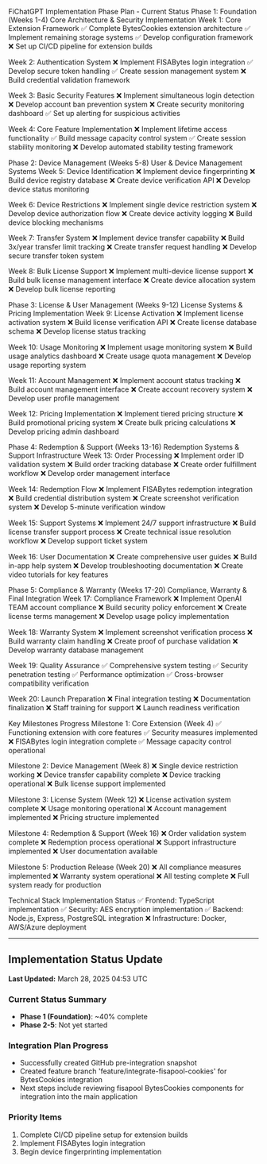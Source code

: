 FiChatGPT Implementation Phase Plan - Current Status
Phase 1: Foundation (Weeks 1-4)
Core Architecture & Security Implementation
Week 1: Core Extension Framework
✅ Complete BytesCookies extension architecture
✅ Implement remaining storage systems
✅ Develop configuration framework
❌ Set up CI/CD pipeline for extension builds

Week 2: Authentication System
❌ Implement FISABytes login integration
✅ Develop secure token handling
✅ Create session management system
❌ Build credential validation framework

Week 3: Basic Security Features
❌ Implement simultaneous login detection
❌ Develop account ban prevention system
❌ Create security monitoring dashboard
✅ Set up alerting for suspicious activities

Week 4: Core Feature Implementation
❌ Implement lifetime access functionality
✅ Build message capacity control system
✅ Create session stability monitoring
❌ Develop automated stability testing framework

Phase 2: Device Management (Weeks 5-8)
User & Device Management Systems
Week 5: Device Identification
❌ Implement device fingerprinting
❌ Build device registry database
❌ Create device verification API
❌ Develop device status monitoring

Week 6: Device Restrictions
❌ Implement single device restriction system
❌ Develop device authorization flow
❌ Create device activity logging
❌ Build device blocking mechanisms

Week 7: Transfer System
❌ Implement device transfer capability
❌ Build 3x/year transfer limit tracking
❌ Create transfer request handling
❌ Develop secure transfer token system

Week 8: Bulk License Support
❌ Implement multi-device license support
❌ Build bulk license management interface
❌ Create device allocation system
❌ Develop bulk license reporting

Phase 3: License & User Management (Weeks 9-12)
License Systems & Pricing Implementation
Week 9: License Activation
❌ Implement license activation system
❌ Build license verification API
❌ Create license database schema
❌ Develop license status tracking

Week 10: Usage Monitoring
❌ Implement usage monitoring system
❌ Build usage analytics dashboard
❌ Create usage quota management
❌ Develop usage reporting system

Week 11: Account Management
❌ Implement account status tracking
❌ Build account management interface
❌ Create account recovery system
❌ Develop user profile management

Week 12: Pricing Implementation
❌ Implement tiered pricing structure
❌ Build promotional pricing system
❌ Create bulk pricing calculations
❌ Develop pricing admin dashboard

Phase 4: Redemption & Support (Weeks 13-16)
Redemption Systems & Support Infrastructure
Week 13: Order Processing
❌ Implement order ID validation system
❌ Build order tracking database
❌ Create order fulfillment workflow
❌ Develop order management interface

Week 14: Redemption Flow
❌ Implement FISABytes redemption integration
❌ Build credential distribution system
❌ Create screenshot verification system
❌ Develop 5-minute verification window

Week 15: Support Systems
❌ Implement 24/7 support infrastructure
❌ Build license transfer support process
❌ Create technical issue resolution workflow
❌ Develop support ticket system

Week 16: User Documentation
❌ Create comprehensive user guides
❌ Build in-app help system
❌ Develop troubleshooting documentation
❌ Create video tutorials for key features

Phase 5: Compliance & Warranty (Weeks 17-20)
Compliance, Warranty & Final Integration
Week 17: Compliance Framework
❌ Implement OpenAI TEAM account compliance
❌ Build security policy enforcement
❌ Create license terms management
❌ Develop usage policy implementation

Week 18: Warranty System
❌ Implement screenshot verification process
❌ Build warranty claim handling
❌ Create proof of purchase validation
❌ Develop warranty database management

Week 19: Quality Assurance
✅ Comprehensive system testing
✅ Security penetration testing
✅ Performance optimization
✅ Cross-browser compatibility verification

Week 20: Launch Preparation
❌ Final integration testing
❌ Documentation finalization
❌ Staff training for support
❌ Launch readiness verification

Key Milestones Progress
Milestone 1: Core Extension (Week 4)
✅ Functioning extension with core features
✅ Security measures implemented
❌ FISABytes login integration complete
✅ Message capacity control operational

Milestone 2: Device Management (Week 8)
❌ Single device restriction working
❌ Device transfer capability complete
❌ Device tracking operational
❌ Bulk license support implemented

Milestone 3: License System (Week 12)
❌ License activation system complete
❌ Usage monitoring operational
❌ Account management implemented
❌ Pricing structure implemented

Milestone 4: Redemption & Support (Week 16)
❌ Order validation system complete
❌ Redemption process operational
❌ Support infrastructure implemented
❌ User documentation available

Milestone 5: Production Release (Week 20)
❌ All compliance measures implemented
❌ Warranty system operational
❌ All testing complete
❌ Full system ready for production

Technical Stack Implementation Status
✅ Frontend: TypeScript implementation
✅ Security: AES encryption implementation
✅ Backend: Node.js, Express, PostgreSQL integration
❌ Infrastructure: Docker, AWS/Azure deployment

---

## Implementation Status Update 
**Last Updated:** March 28, 2025 04:53 UTC

### Current Status Summary
- **Phase 1 (Foundation)**: ~40% complete
- **Phase 2-5**: Not yet started

### Integration Plan Progress
- Successfully created GitHub pre-integration snapshot
- Created feature branch 'feature/integrate-fisapool-cookies' for BytesCookies integration
- Next steps include reviewing fisapool BytesCookies components for integration into the main application

### Priority Items
1. Complete CI/CD pipeline setup for extension builds
2. Implement FISABytes login integration
3. Begin device fingerprinting implementation
